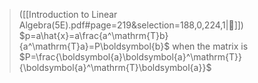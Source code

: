 > ([[Introduction to Linear Algebra(5E).pdf#page=219&selection=188,0,224,1|📖]])
> $p=a\hat{x}=a\frac{a^\mathrm{T}b}{a^\mathrm{T}a}=P\boldsymbol{b}$ when the matrix is $P=\frac{\boldsymbol{a}\boldsymbol{a}^\mathrm{T}}{\boldsymbol{a}^\mathrm{T}\boldsymbol{a}}$

